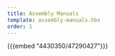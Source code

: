 ```yaml
---
title: Assembly Manuals
template: assembly-manuals.hbs
order: 1
---
```


{{{embed "4430350/47290427"}}}
